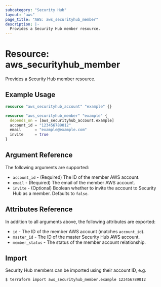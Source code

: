 ```yaml
---
subcategory: "Security Hub"
layout: "aws"
page_title: "AWS: aws_securityhub_member"
description: |-
  Provides a Security Hub member resource.
---
```


# Resource: aws_securityhub_member

Provides a Security Hub member resource.

## Example Usage

```terraform
resource "aws_securityhub_account" "example" {}

resource "aws_securityhub_member" "example" {
  depends_on = [aws_securityhub_account.example]
  account_id = "123456789012"
  email      = "example@example.com"
  invite     = true
}
```

## Argument Reference

The following arguments are supported:

* `account_id` - (Required) The ID of the member AWS account.
* `email` - (Required) The email of the member AWS account.
* `invite` - (Optional) Boolean whether to invite the account to Security Hub as a member. Defaults to `false`.

## Attributes Reference

In addition to all arguments above, the following attributes are exported:

* `id` - The ID of the member AWS account (matches `account_id`).
* `master_id` - The ID of the master Security Hub AWS account.
* `member_status` - The status of the member account relationship.

## Import

Security Hub members can be imported using their account ID, e.g.

```
$ terraform import aws_securityhub_member.example 123456789012
```
